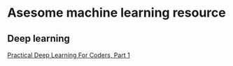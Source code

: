 # Asesome machine learning resource

## 

## Deep learning

[Practical Deep Learning For Coders, Part 1](http://course.fast.ai)
